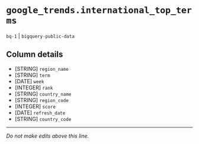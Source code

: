 # `google_trends.international_top_terms`
`bq-1` | `bigquery-public-data`

## Column details
* [STRING]    `region_name`
* [STRING]    `term`
* [DATE]      `week`
* [INTEGER]   `rank`
* [STRING]    `country_name`
* [STRING]    `region_code`
* [INTEGER]   `score`
* [DATE]      `refresh_date`
* [STRING]    `country_code`

-------------------------------------------------------------------------------
*Do not make edits above this line.*
